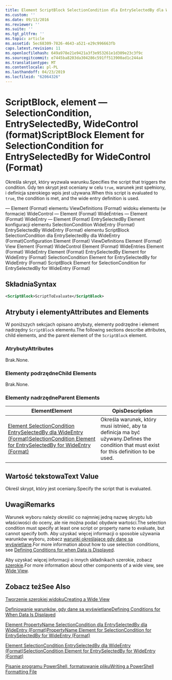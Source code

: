 ```yaml
---
title: Element ScriptBlock SelectionCondition dla EntrySelectedBy dla WideControl (Format) | Dokumentacja firmy Microsoft
ms.custom: ''
ms.date: 09/13/2016
ms.reviewer: ''
ms.suite: ''
ms.tgt_pltfrm: ''
ms.topic: article
ms.assetid: 5ec68309-7826-4643-a521-e29c996663fb
caps.latest.revision: 11
ms.openlocfilehash: 649a978e21e9421a3f3e953261e1d309e23c3f9c
ms.sourcegitcommit: e7445ba8203da304286c591ff513900ad1c244a4
ms.translationtype: MT
ms.contentlocale: pl-PL
ms.lasthandoff: 04/23/2019
ms.locfileid: "62064326"
---
```

# <a name="scriptblock-element-for-selectioncondition-for-entryselectedby-for-widecontrol-format"></a><span data-ttu-id="fc080-102">ScriptBlock, element — SelectionCondition, EntrySelectedBy, WideControl (format)</span><span class="sxs-lookup"><span data-stu-id="fc080-102">ScriptBlock Element for SelectionCondition for EntrySelectedBy for WideControl (Format)</span></span>

<span data-ttu-id="fc080-103">Określa skrypt, który wyzwala warunku.</span><span class="sxs-lookup"><span data-stu-id="fc080-103">Specifies the script that triggers the condition.</span></span> <span data-ttu-id="fc080-104">Gdy ten skrypt jest oceniany w celu `true`, warunek jest spełniony, i definicja szerokiego wpis jest używana.</span><span class="sxs-lookup"><span data-stu-id="fc080-104">When this script is evaluated to `true`, the condition is met, and the wide entry definition is used.</span></span>

<span data-ttu-id="fc080-105">— Element (Format) elementu ViewDefinitions (Format) widoku elementu (w formacie) WideControl — Element (Format) WideEntries — Element (Format) WideEntry — Element (Format) EntrySelectedBy Element konfiguracji elementu SelectionCondition WideEntry (Format) EntrySelectedBy WideEntry (Format) elementu ScriptBlock SelectionCondition dla EntrySelectedBy dla WideEntry (Format)</span><span class="sxs-lookup"><span data-stu-id="fc080-105">Configuration Element (Format) ViewDefinitions Element (Format) View Element (Format) WideControl Element (Format) WideEntries Element (Format) WideEntry Element (Format) EntrySelectedBy Element for WideEntry (Format) SelectionCondition Element for EntrySelectedBy for WideEntry (Format) ScriptBlock Element for SelectionCondition for EntrySelectedBy for WideEntry (Format)</span></span>

## <a name="syntax"></a><span data-ttu-id="fc080-106">Składnia</span><span class="sxs-lookup"><span data-stu-id="fc080-106">Syntax</span></span>

```xml
<ScriptBlock>ScriptToEvaluate</ScriptBlock>
```

## <a name="attributes-and-elements"></a><span data-ttu-id="fc080-107">Atrybuty i elementy</span><span class="sxs-lookup"><span data-stu-id="fc080-107">Attributes and Elements</span></span>

<span data-ttu-id="fc080-108">W poniższych sekcjach opisano atrybuty, elementy podrzędne i element nadrzędny `ScriptBlock` elementu.</span><span class="sxs-lookup"><span data-stu-id="fc080-108">The following sections describe attributes, child elements, and the parent element of the `ScriptBlock` element.</span></span>

### <a name="attributes"></a><span data-ttu-id="fc080-109">Atrybuty</span><span class="sxs-lookup"><span data-stu-id="fc080-109">Attributes</span></span>

<span data-ttu-id="fc080-110">Brak.</span><span class="sxs-lookup"><span data-stu-id="fc080-110">None.</span></span>

### <a name="child-elements"></a><span data-ttu-id="fc080-111">Elementy podrzędne</span><span class="sxs-lookup"><span data-stu-id="fc080-111">Child Elements</span></span>

<span data-ttu-id="fc080-112">Brak.</span><span class="sxs-lookup"><span data-stu-id="fc080-112">None.</span></span>

### <a name="parent-elements"></a><span data-ttu-id="fc080-113">Elementy nadrzędne</span><span class="sxs-lookup"><span data-stu-id="fc080-113">Parent Elements</span></span>

|<span data-ttu-id="fc080-114">Element</span><span class="sxs-lookup"><span data-stu-id="fc080-114">Element</span></span>|<span data-ttu-id="fc080-115">Opis</span><span class="sxs-lookup"><span data-stu-id="fc080-115">Description</span></span>|
|-------------|-----------------|
|[<span data-ttu-id="fc080-116">Element SelectionCondition EntrySelectedBy dla WideEntry (Format)</span><span class="sxs-lookup"><span data-stu-id="fc080-116">SelectionCondition Element for EntrySelectedBy for WideEntry (Format)</span></span>](./selectioncondition-element-for-entryselectedby-for-widecontrol-format.md)|<span data-ttu-id="fc080-117">Określa warunek, który musi istnieć, aby ta definicja ma być używany.</span><span class="sxs-lookup"><span data-stu-id="fc080-117">Defines the condition that must exist for this definition to be used.</span></span>|

## <a name="text-value"></a><span data-ttu-id="fc080-118">Wartość tekstowa</span><span class="sxs-lookup"><span data-stu-id="fc080-118">Text Value</span></span>

<span data-ttu-id="fc080-119">Określ skrypt, który jest oceniany.</span><span class="sxs-lookup"><span data-stu-id="fc080-119">Specify the script that is evaluated.</span></span>

## <a name="remarks"></a><span data-ttu-id="fc080-120">Uwagi</span><span class="sxs-lookup"><span data-stu-id="fc080-120">Remarks</span></span>

<span data-ttu-id="fc080-121">Warunek wyboru należy określić co najmniej jedną nazwę skryptu lub właściwości do oceny, ale nie można podać obydwie wartości.</span><span class="sxs-lookup"><span data-stu-id="fc080-121">The selection condition must specify at least one script or property name to evaluate, but cannot specify both.</span></span> <span data-ttu-id="fc080-122">Aby uzyskać więcej informacji o sposobie używania warunków wyboru, zobacz [warunki określające gdy dane są wyświetlane](./defining-conditions-for-displaying-data.md).</span><span class="sxs-lookup"><span data-stu-id="fc080-122">For more information about how to use selection conditions, see [Defining Conditions for when Data is Displayed](./defining-conditions-for-displaying-data.md).</span></span>

<span data-ttu-id="fc080-123">Aby uzyskać więcej informacji o innych składnikach szerokie, zobacz [szerokie](./creating-a-wide-view.md).</span><span class="sxs-lookup"><span data-stu-id="fc080-123">For more information about other components of a wide view, see [Wide View](./creating-a-wide-view.md).</span></span>

## <a name="see-also"></a><span data-ttu-id="fc080-124">Zobacz też</span><span class="sxs-lookup"><span data-stu-id="fc080-124">See Also</span></span>

[<span data-ttu-id="fc080-125">Tworzenie szerokiej widoku</span><span class="sxs-lookup"><span data-stu-id="fc080-125">Creating a Wide View</span></span>](./creating-a-wide-view.md)

[<span data-ttu-id="fc080-126">Definiowanie warunków, gdy dane są wyświetlane</span><span class="sxs-lookup"><span data-stu-id="fc080-126">Defining Conditions for When Data Is Displayed</span></span>](./defining-conditions-for-displaying-data.md)

[<span data-ttu-id="fc080-127">Element PropertyName SelectionCondition dla EntrySelectedBy dla WideEntry (Format)</span><span class="sxs-lookup"><span data-stu-id="fc080-127">PropertyName Element for SelectionCondition for EntrySelectedBy for WideEntry (Format)</span></span>](./propertyname-element-for-selectioncondition-for-entryselectedby-for-wideentry-format.md)

[<span data-ttu-id="fc080-128">Element SelectionCondition EntrySelectedBy dla WideEntry (Format)</span><span class="sxs-lookup"><span data-stu-id="fc080-128">SelectionCondition Element for EntrySelectedBy for WideEntry (Format)</span></span>](./selectioncondition-element-for-entryselectedby-for-widecontrol-format.md)

[<span data-ttu-id="fc080-129">Pisanie programu PowerShell, formatowanie pliku</span><span class="sxs-lookup"><span data-stu-id="fc080-129">Writing a PowerShell Formatting File</span></span>](./writing-a-powershell-formatting-file.md)
